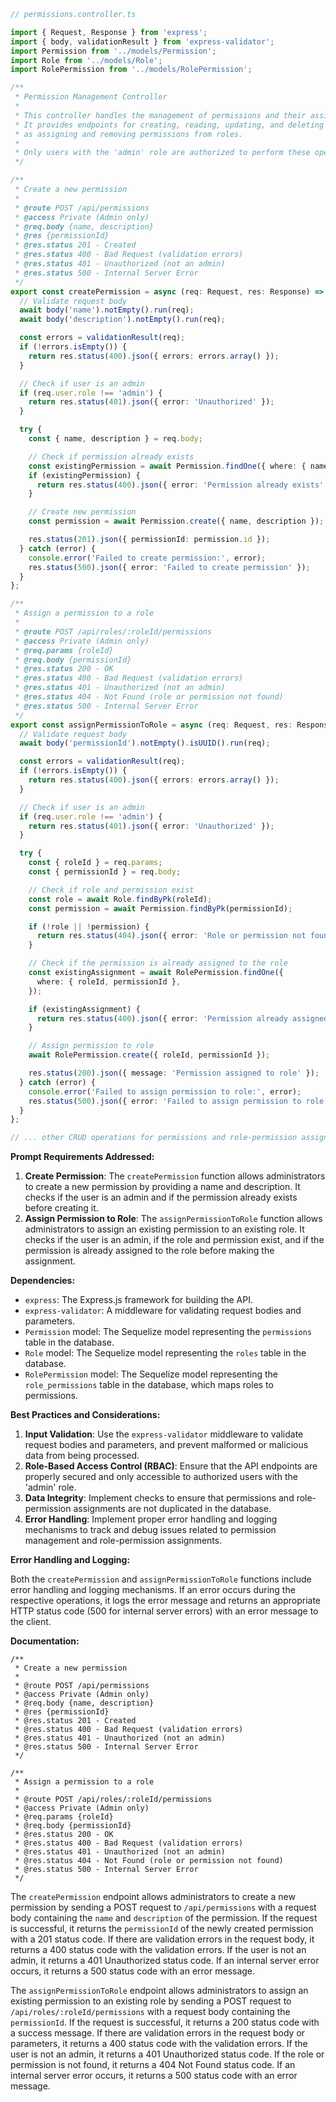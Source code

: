 ```typescript
// permissions.controller.ts

import { Request, Response } from 'express';
import { body, validationResult } from 'express-validator';
import Permission from '../models/Permission';
import Role from '../models/Role';
import RolePermission from '../models/RolePermission';

/**
 * Permission Management Controller
 *
 * This controller handles the management of permissions and their assignment to roles.
 * It provides endpoints for creating, reading, updating, and deleting permissions, as well
 * as assigning and removing permissions from roles.
 *
 * Only users with the 'admin' role are authorized to perform these operations.
 */

/**
 * Create a new permission
 *
 * @route POST /api/permissions
 * @access Private (Admin only)
 * @req.body {name, description}
 * @res {permissionId}
 * @res.status 201 - Created
 * @res.status 400 - Bad Request (validation errors)
 * @res.status 401 - Unauthorized (not an admin)
 * @res.status 500 - Internal Server Error
 */
export const createPermission = async (req: Request, res: Response) => {
  // Validate request body
  await body('name').notEmpty().run(req);
  await body('description').notEmpty().run(req);

  const errors = validationResult(req);
  if (!errors.isEmpty()) {
    return res.status(400).json({ errors: errors.array() });
  }

  // Check if user is an admin
  if (req.user.role !== 'admin') {
    return res.status(401).json({ error: 'Unauthorized' });
  }

  try {
    const { name, description } = req.body;

    // Check if permission already exists
    const existingPermission = await Permission.findOne({ where: { name } });
    if (existingPermission) {
      return res.status(400).json({ error: 'Permission already exists' });
    }

    // Create new permission
    const permission = await Permission.create({ name, description });

    res.status(201).json({ permissionId: permission.id });
  } catch (error) {
    console.error('Failed to create permission:', error);
    res.status(500).json({ error: 'Failed to create permission' });
  }
};

/**
 * Assign a permission to a role
 *
 * @route POST /api/roles/:roleId/permissions
 * @access Private (Admin only)
 * @req.params {roleId}
 * @req.body {permissionId}
 * @res.status 200 - OK
 * @res.status 400 - Bad Request (validation errors)
 * @res.status 401 - Unauthorized (not an admin)
 * @res.status 404 - Not Found (role or permission not found)
 * @res.status 500 - Internal Server Error
 */
export const assignPermissionToRole = async (req: Request, res: Response) => {
  // Validate request body
  await body('permissionId').notEmpty().isUUID().run(req);

  const errors = validationResult(req);
  if (!errors.isEmpty()) {
    return res.status(400).json({ errors: errors.array() });
  }

  // Check if user is an admin
  if (req.user.role !== 'admin') {
    return res.status(401).json({ error: 'Unauthorized' });
  }

  try {
    const { roleId } = req.params;
    const { permissionId } = req.body;

    // Check if role and permission exist
    const role = await Role.findByPk(roleId);
    const permission = await Permission.findByPk(permissionId);

    if (!role || !permission) {
      return res.status(404).json({ error: 'Role or permission not found' });
    }

    // Check if the permission is already assigned to the role
    const existingAssignment = await RolePermission.findOne({
      where: { roleId, permissionId },
    });

    if (existingAssignment) {
      return res.status(400).json({ error: 'Permission already assigned to role' });
    }

    // Assign permission to role
    await RolePermission.create({ roleId, permissionId });

    res.status(200).json({ message: 'Permission assigned to role' });
  } catch (error) {
    console.error('Failed to assign permission to role:', error);
    res.status(500).json({ error: 'Failed to assign permission to role' });
  }
};

// ... other CRUD operations for permissions and role-permission assignments
```

**Prompt Requirements Addressed:**

1. **Create Permission**: The `createPermission` function allows administrators to create a new permission by providing a name and description. It checks if the user is an admin and if the permission already exists before creating it.
2. **Assign Permission to Role**: The `assignPermissionToRole` function allows administrators to assign an existing permission to an existing role. It checks if the user is an admin, if the role and permission exist, and if the permission is already assigned to the role before making the assignment.

**Dependencies:**

- `express`: The Express.js framework for building the API.
- `express-validator`: A middleware for validating request bodies and parameters.
- `Permission` model: The Sequelize model representing the `permissions` table in the database.
- `Role` model: The Sequelize model representing the `roles` table in the database.
- `RolePermission` model: The Sequelize model representing the `role_permissions` table in the database, which maps roles to permissions.

**Best Practices and Considerations:**

1. **Input Validation**: Use the `express-validator` middleware to validate request bodies and parameters, and prevent malformed or malicious data from being processed.
2. **Role-Based Access Control (RBAC)**: Ensure that the API endpoints are properly secured and only accessible to authorized users with the 'admin' role.
3. **Data Integrity**: Implement checks to ensure that permissions and role-permission assignments are not duplicated in the database.
4. **Error Handling**: Implement proper error handling and logging mechanisms to track and debug issues related to permission management and role-permission assignments.

**Error Handling and Logging:**

Both the `createPermission` and `assignPermissionToRole` functions include error handling and logging mechanisms. If an error occurs during the respective operations, it logs the error message and returns an appropriate HTTP status code (500 for internal server errors) with an error message to the client.

**Documentation:**

```
/**
 * Create a new permission
 *
 * @route POST /api/permissions
 * @access Private (Admin only)
 * @req.body {name, description}
 * @res {permissionId}
 * @res.status 201 - Created
 * @res.status 400 - Bad Request (validation errors)
 * @res.status 401 - Unauthorized (not an admin)
 * @res.status 500 - Internal Server Error
 */

/**
 * Assign a permission to a role
 *
 * @route POST /api/roles/:roleId/permissions
 * @access Private (Admin only)
 * @req.params {roleId}
 * @req.body {permissionId}
 * @res.status 200 - OK
 * @res.status 400 - Bad Request (validation errors)
 * @res.status 401 - Unauthorized (not an admin)
 * @res.status 404 - Not Found (role or permission not found)
 * @res.status 500 - Internal Server Error
 */
```

The `createPermission` endpoint allows administrators to create a new permission by sending a POST request to `/api/permissions` with a request body containing the `name` and `description` of the permission. If the request is successful, it returns the `permissionId` of the newly created permission with a 201 status code. If there are validation errors in the request body, it returns a 400 status code with the validation errors. If the user is not an admin, it returns a 401 Unauthorized status code. If an internal server error occurs, it returns a 500 status code with an error message.

The `assignPermissionToRole` endpoint allows administrators to assign an existing permission to an existing role by sending a POST request to `/api/roles/:roleId/permissions` with a request body containing the `permissionId`. If the request is successful, it returns a 200 status code with a success message. If there are validation errors in the request body or parameters, it returns a 400 status code with the validation errors. If the user is not an admin, it returns a 401 Unauthorized status code. If the role or permission is not found, it returns a 404 Not Found status code. If an internal server error occurs, it returns a 500 status code with an error message.